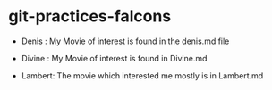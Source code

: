 # git-practices-falcons
* Denis : My Movie of interest is found in the denis.md file
- Divine : My Movie of interest is found in Divine.md
* Lambert: The movie which interested me mostly is in Lambert.md
